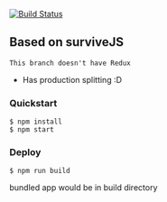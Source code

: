 [![Build Status](https://travis-ci.org/sen-team8/da-dash.svg?branch=master)](https://travis-ci.org/sen-team8/da-dash)

## Based on surviveJS

`This branch doesn't have Redux`

* Has production splitting :D

### Quickstart
    $ npm install
    $ npm start

### Deploy
    $ npm run build

bundled app would be in build directory
